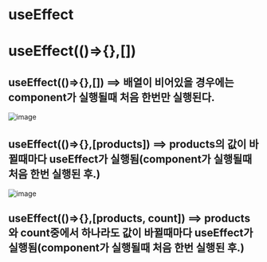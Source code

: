 
# useEffect

# useEffect(()=>{},[])

## useEffect(()=>{},[]) ==> 배열이 비어있을 경우에는 component가 실행될때 처음 한번만 실행된다.
![image](https://github.com/manbock/node.js/assets/145514177/8676a0fb-0916-43b3-9f45-1bf388c86e00)


## useEffect(()=>{},[products]) ==> products의 값이 바뀔때마다 useEffect가 실행됨(component가 실행될때 처음 한번 실행된 후.)
![image](https://github.com/manbock/node.js/assets/145514177/ab53213c-fe3a-4631-99eb-9f6b0be16c7e)


## useEffect(()=>{},[products, count]) ==> products와 count중에서 하나라도 값이 바뀔때마다 useEffect가 실행됨(component가 실행될때 처음 한번 실행된 후.)
